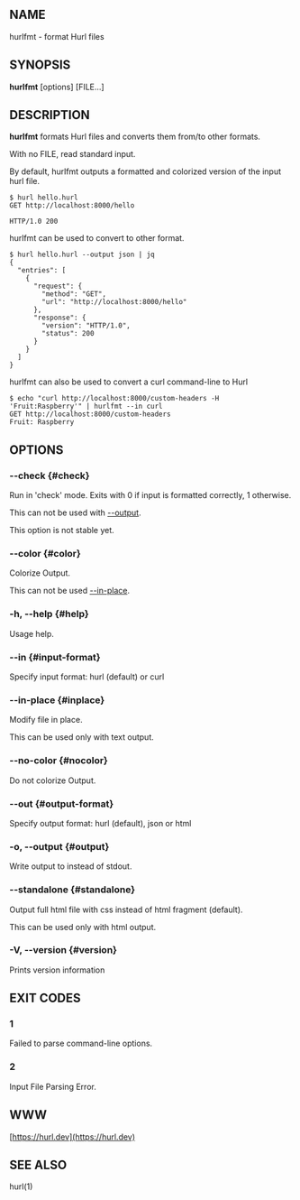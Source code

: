 ## NAME

hurlfmt - format Hurl files


## SYNOPSIS

**hurlfmt** [options] [FILE...]


## DESCRIPTION

**hurlfmt** formats Hurl files and converts them from/to other formats.

With no FILE, read standard input.


By default, hurlfmt outputs a formatted and colorized version of the input hurl file.

```
$ hurl hello.hurl
GET http://localhost:8000/hello

HTTP/1.0 200
```



hurlfmt can be used to convert to other format.


```
$ hurl hello.hurl --output json | jq
{
  "entries": [
    {
      "request": {
        "method": "GET",
        "url": "http://localhost:8000/hello"
      },
      "response": {
        "version": "HTTP/1.0",
        "status": 200
      }
    }
  ]
}

```


hurlfmt can also be used to convert a curl command-line to Hurl

```
$ echo "curl http://localhost:8000/custom-headers -H 'Fruit:Raspberry'" | hurlfmt --in curl
GET http://localhost:8000/custom-headers
Fruit: Raspberry
```


## OPTIONS


### --check {#check}

Run in 'check' mode. Exits with 0 if input is formatted correctly, 1 otherwise. 

This can not be used with [--output](#output).

This option is not stable yet.


### --color {#color}

Colorize Output.
 
This can not be used [--in-place](#inplace).


### -h, --help {#help}

Usage help.

### --in {#input-format}

Specify input format: hurl (default) or curl


### --in-place {#inplace}

Modify file in place.

This can be used only with text output.


### --no-color {#nocolor}

Do not colorize Output.


### --out {#output-format}


Specify output format: hurl (default), json or html

### -o, --output <file> {#output}

Write output to <file> instead of stdout.


### --standalone {#standalone}

Output full html file with css instead of html fragment (default).
     
This can be used only with html output.


### -V, --version {#version}

Prints version information




## EXIT CODES

### 1

Failed to parse command-line options.


### 2

Input File Parsing Error.


## WWW

[https://hurl.dev](https://hurl.dev)


## SEE ALSO

hurl(1)

